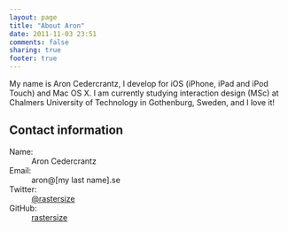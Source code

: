 ```yaml
---
layout: page
title: "About Aron"
date: 2011-11-03 23:51
comments: false
sharing: true
footer: true
---
```

My name is Aron Cedercrantz, I develop for iOS (iPhone, iPad and iPod Touch) and Mac OS X. I am currently studying interaction design (MSc) at Chalmers University of Technology in Gothenburg, Sweden, and I love it!

<section class="vcard" itemscope itemtype="http://data-vocabulary.org/Person">
<div class="profile-image me"></div>

<h1> Contact information </h1>
<dl>
	<dt>Name:</dt>
	<dd itemprop="name">Aron Cedercrantz</dd>
	<dt>Email:</dt>
	<dd>aron@[my last name].se</dd>
	<dt>Twitter:</dt>
	<dd itemprop="url"><a href="https://twitter.com/rastersize">@rastersize</a></dd>
	<dt>GitHub:</dt>
	<dd itemprop="url"><a href="https://github.com/rastersize">rastersize</a></dd>
</dl>
</section>
